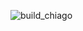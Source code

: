 ![build_chiago](https://user-images.githubusercontent.com/77169205/193584269-9f47a8c1-6a70-4d34-8125-1b59d3179781.gif)
